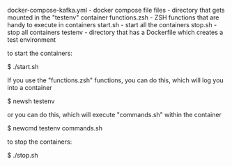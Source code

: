 docker-compose-kafka.yml - docker compose file
files - directory that gets mounted in the "testenv" container
functions.zsh - ZSH functions that are handy to execute in containers
start.sh - start all the containers
stop.sh - stop all containers
testenv - directory that has a Dockerfile which creates a test environment



to start the containers:

$ ./start.sh


If you use the "functions.zsh" functions, you can do this, which will log you into a container

$ newsh testenv

or you can do this, which will execute "commands.sh" within the container

$ newcmd testenv commands.sh


to stop the containers:

$ ./stop.sh
